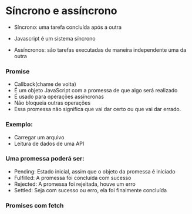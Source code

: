 # Síncrono e assíncrono
* Síncrono: uma tarefa concluída após a outra
- Javascript é um sistema síncrono
* Assíncronos: são tarefas executadas de maneira independente uma da outra
### Promise
* Callback(chame de volta)
* É um objeto JavaScript com a promessa de que algo será realizado
* É usado para operações assíncronas
* Não bloqueia outras operações
* Essa promessa não significa que vai dar certo ou que vai dar errado.
### Exemplo:
- Carregar um arquivo
- Leitura de dados de uma API
### Uma promessa poderá ser:

* Pending: Estado inicial, assim que o objeto da promessa é iniciado
* Fulfilled: A promessa foi concluída com sucesso
* Rejected: A promessa foi rejeitada, houve um erro
* Settled: Seja com sucesso ou erro, ela foi finalmente concluída

### Promises com fetch